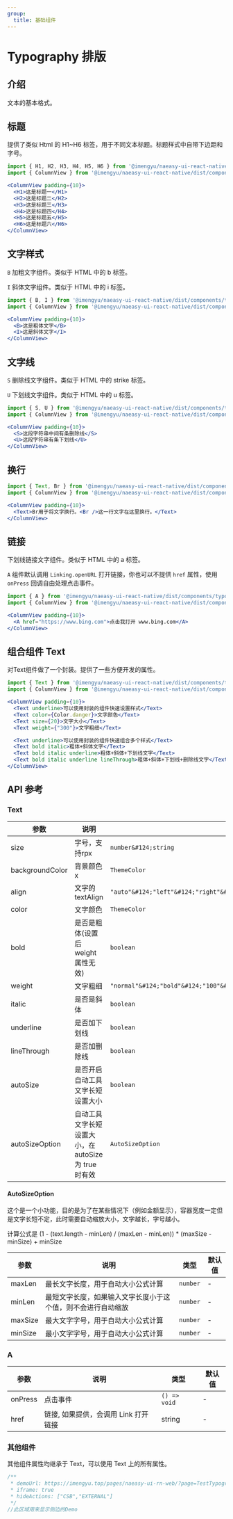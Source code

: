 ```yaml
---
group:
  title: 基础组件
---
```


# Typography 排版

## 介绍

文本的基本格式。

## 标题

提供了类似 Html 的 H1~H6 标签，用于不同文本标题。标题样式中自带下边距和字号。

```jsx
import { H1, H2, H3, H4, H5, H6 } from '@imengyu/naeasy-ui-react-native/dist/components/typography'
import { ColumnView } from '@imengyu/naeasy-ui-react-native/dist/components/layout'

<ColumnView padding={10}>
  <H1>这是标题一</H1>
  <H2>这是标题二</H2>
  <H3>这是标题三</H3>
  <H4>这是标题四</H4>
  <H5>这是标题五</H5>
  <H6>这是标题六</H6>
</ColumnView>
```

## 文字样式

`B` 加粗文字组件。类似于 HTML 中的 b 标签。

`I` 斜体文字组件。类似于 HTML 中的 i 标签。

```jsx
import { B, I } from '@imengyu/naeasy-ui-react-native/dist/components/typography'
import { ColumnView } from '@imengyu/naeasy-ui-react-native/dist/components/layout'

<ColumnView padding={10}>
  <B>这是粗体文字</B>
  <I>这是斜体文字</I>
</ColumnView>
```

## 文字线

`S` 删除线文字组件。类似于 HTML 中的 strike 标签。

`U` 下划线文字组件。类似于 HTML 中的 u 标签。

```jsx
import { S, U } from '@imengyu/naeasy-ui-react-native/dist/components/typography'
import { ColumnView } from '@imengyu/naeasy-ui-react-native/dist/components/layout'

<ColumnView padding={10}>
  <S>这段字符串中间有条删除线</S>
  <U>这段字符串有条下划线</U>
</ColumnView>
```

## 换行

```jsx
import { Text, Br } from '@imengyu/naeasy-ui-react-native/dist/components/typography'
import { ColumnView } from '@imengyu/naeasy-ui-react-native/dist/components/layout'

<ColumnView padding={10}>
  <Text>Br用于将文字换行。<Br />这一行文字在这里换行。</Text>
</ColumnView>
```

## 链接

下划线链接文字组件。类似于 HTML 中的 a 标签。

`A` 组件默认调用 `Linking.openURL` 打开链接，你也可以不提供 `href` 属性，使用 `onPress` 回调自由处理点击事件。

```jsx
import { A } from '@imengyu/naeasy-ui-react-native/dist/components/typography'
import { ColumnView } from '@imengyu/naeasy-ui-react-native/dist/components/layout'

<ColumnView padding={10}>
  <A href="https://www.bing.com">点击我打开 www.bing.com</A>
</ColumnView>
```

## 组合组件 Text

对Text组件做了一个封装。提供了一些方便开发的属性。

```jsx
import { Text } from '@imengyu/naeasy-ui-react-native/dist/components/typography'
import { ColumnView } from '@imengyu/naeasy-ui-react-native/dist/components/layout'

<ColumnView padding={10}>
  <Text underline>可以使用封装的组件快速设置样式</Text>
  <Text color={Color.danger}>文字颜色</Text>
  <Text size={20}>文字大小</Text>
  <Text weight={"300"}>文字粗细</Text>

  <Text underline>可以使用封装的组件快速组合多个样式</Text>
  <Text bold italic>粗体+斜体文字</Text>
  <Text bold italic underline>粗体+斜体+下划线文字</Text>
  <Text bold italic underline lineThrough>粗体+斜体+下划线+删除线文字</Text>
</ColumnView>
```

## API 参考

### Text

|参数|说明|类型|默认值|
|---|---|---|---|
|size|字号，支持rpx|`number&#124;string`|-|
|backgroundColor|背景颜色x|`ThemeColor`|-|
|align|文字的 textAlign|`"auto"&#124;"left"&#124;"right"&#124;"center"&#124;"justify"&#124;undefined`|-|
|color|文字颜色|`ThemeColor`|`Color.text`|
|bold|是否是粗体(设置后weight属性无效)|`boolean`|-|
|weight|文字粗细|`"normal"&#124;"bold"&#124;"100"&#124;"200"&#124;"300"&#124;"400"&#124;"500"&#124;"600"&#124;"700"&#124;"800"&#124;"900"`|-|
|italic|是否是斜体|`boolean`|-|
|underline|是否加下划线|`boolean`|-|
|lineThrough|是否加删除线|`boolean`|-|
|autoSize|是否开启自动工具文字长短设置大小|`boolean`|-|
|autoSizeOption|自动工具文字长短设置大小，在 autoSize 为 true 时有效|`AutoSizeOption`|-|

#### AutoSizeOption

这个是一个小功能，目的是为了在某些情况下（例如金额显示），容器宽度一定但是文字长短不定，此时需要自动缩放大小，文字越长，字号越小。

计算公式是 (1 - (text.length - minLen) / (maxLen - minLen)) * (maxSize - minSize) + minSize

|参数|说明|类型|默认值|
|---|---|---|---|
|maxLen|最长文字长度，用于自动大小公式计算|`number`|-|
|minLen|最短文字长度，如果输入文字长度小于这个值，则不会进行自动缩放|`number`|-|
|maxSize|最大文字字号，用于自动大小公式计算|`number`|-|
|minSize|最小文字字号，用于自动大小公式计算|`number`|-|

### A

|参数|说明|类型|默认值|
|---|---|---|---|
|onPress|点击事件|`() => void`|-|
|href|链接, 如果提供，会调用 Link 打开链接|string|-|

### 其他组件

其他组件属性均继承于 Text，可以使用 Text 上的所有属性。

```jsx | preview
/**
 * demoUrl: https://imengyu.top/pages/naeasy-ui-rn-web/?page=TestTypography
 * iframe: true
 * hideActions: ["CSB","EXTERNAL"]
 */
//此区域用来显示侧边的Demo
```
